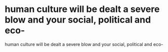 # human culture will be dealt a severe blow and your social, political and eco-

human culture will be dealt a severe blow and your social, political and eco-